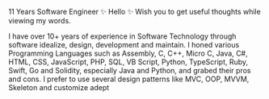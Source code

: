 11 Years Software Engineer ✨ Hello ✨ Wish you to get useful thoughts while viewing my words.

I have over 10+ years of experience in Software Technology through software idealize, design, development and maintain. I honed various Programming Languages such as Assembly, C, C++, Micro C, Java, C#, HTML, CSS, JavaScript, PHP, SQL, VB Script, Python, TypeScript, Ruby, Swift, Go and Solidity, especially Java and Python, and grabed their pros and cons. I prefer to use several design patterns like MVC, OOP, MVVM, Skeleton and customize adept 

